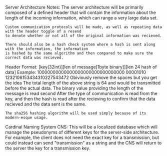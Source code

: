 
Server Architecture Notes:
    The server architecture will be primarily composed of a defined header that will contain the information
    about the length of the incoming information, which can range a very large data set.

    Custom communication protocols will be made, as well as repeating data with the header toggle of a resend
    to denote whether or not all of the original information was recieved. 

    There should also be a hash check system where a hash is sent along with the information, the information
    is hashed by the same algorithm and then compared to make sure the correct data was recieved.

Header Format:
    [key(32int)][len of message[1byte binary]][len 24 hash of data]
    Example:
    10000000000000000000000000000000 00001010 1232106153434310227543472
    Obiviously remove the spaces but you get the idea
    The total length of the above string is 64 and would be transmitted before the actual data. The binary value providing the length of the message is read second
    After the type of communication is read from the key, and then the hash is read after the recieving to confirm that the data recieved and the data sent is the same.

    The sha256 hashing algorithm will be used simply because of its modern-esque usage.

Cardinal Naming System CNS:
    This will be a localized database which will manage the pseudonyms of different keys for the server-side architecture. For example, the client does not need the exact
    key for a transmission, but could instead can send "transmission" as a string and the CNS will return to the server the key for a transmission key.